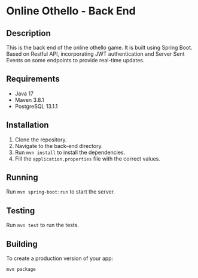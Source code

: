# Online Othello - Back End

## Description

This is the back end of the online othello game. It is built using Spring Boot.
Based on Restful API, incorporating JWT authentication and Server Sent Events on some endpoints to provide real-time updates.

## Requirements

- Java 17
- Maven 3.8.1
- PostgreSQL 13.1.1

## Installation

1. Clone the repository.
2. Navigate to the back-end directory.
3. Run `mvn install` to install the dependencies.
4. Fill the `application.properties` file with the correct values.

## Running

Run `mvn spring-boot:run` to start the server.

## Testing

Run `mvn test` to run the tests.

## Building

To create a production version of your app:

```bash
mvn package
```
